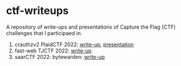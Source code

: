 # ctf-writeups

A repository of write-ups and presentations of Capture the Flag (CTF) challenges that I participaed in.

1. crauthzv2 PlaidCTF 2022: [write-up](writeup_2022_PlaidCTF_crauthzv2.md), [presentation](presentation_2022_PlaidCTF_crauthzv2.md)
2. fast-web TJCTF 2022: [write-up](master/writeup_2022_TJCTF_fastweb.md)
3. saarCTF 2022: bytewarden: [write-up](writeup_2022_saarCTF_bytewarden.md)
